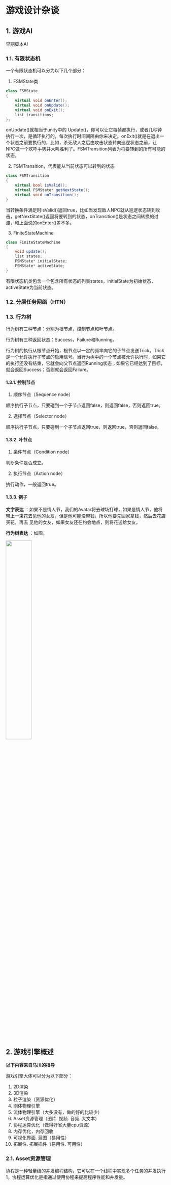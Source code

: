 # 游戏设计杂谈

## 1. 游戏AI

早期脚本AI

### 1.1.  有限状态机

一个有限状态机可以分为以下几个部分：

1. FSMState类

```c#
class FSMState
{
	virtual void onEnter();
	virtual void onUpdate();
	virtual void onExit();
	list transitions;
};
```

onUpdate()就相当于unity中的 Update()，你可以让它每帧都执行，或者几秒钟执行一次，是循环执行的，每次执行时间间隔由你来决定。onExit()就是在退出一个状态之前要执行的，比如，杀死敌人之后由攻击状态转向巡逻状态之前，让NPC做一个欢呼手势并大叫胜利了。FSMTransition列表为将要转到的所有可能的状态。

2. FSMTransition，代表能从当前状态可以转到的状态

```c#
class FSMTransition
{
	virtual bool isValid();
	virtual FSMState* getNextState();
	virtual void onTransition();
}
```

当转换条件满足时isValid()返回true，比如当发现敌人NPC就从巡逻状态转到攻击，getNextState()返回将要转到的状态，onTransition()是状态之间转换的过渡，和上面说的onEnter()差不多。

3. FiniteStateMachine

```c#
class FiniteStateMachine
{
	void update();
	list states;
	FSMState* initialState;
	FSMState* activeState;
}
```

有限状态机类包含一个包含所有状态的列表states，initialState为初始状态，activeState为当前状态。

### 1.2.  分层任务网络（HTN）

### 1.3.  行为树

行为树有三种节点：分别为根节点，控制节点和叶节点。

行为树有三种返回状态：Success，Failure和Running。

行为树的执行从根节点开始，根节点以一定的频率向它的子节点发送Trick。Trick是一个允许执行子节点的启用信号。当行为树中的一个节点被允许执行时，如果它的执行还没有结束，它就会向父节点返回Running状态；如果它已经达到了目标，就会返回Success；否则就会返回Failure。

#### 1.3.1.   控制节点

1. 顺序节点（Sequence node）

顺序执行子节点，只要碰到一个子节点返回false，则返回false，否则返回true。

2. 选择节点（Selector node）

顺序执行子节点，只要碰到一个子节点返回true，则返回true，否则返回false。

#### 1.3.2.   叶节点

1. 条件节点（Condition node）

判断条件是否成立。

2. 执行节点（Action node）

执行动作，一般返回true。

#### 1.3.3.   例子

**文字表达** ：如果不是情人节，我们的Avatar将去球场打球，如果是情人节，他将带上一束花去见他的女友，但是他可能没带钱，所以他要先回家拿钱，然后去花店买花，再去 见他的女友，如果女友还在约会地点，则将花送给女友。

**行为树表达** ：如图。

<div align=left>
    <img src="D:\笔记\fig\游戏设计杂谈\行为树实例.jpg"/ width="40%">
</div>

## 2. 游戏引擎概述

**以下内容来自马川的指导**

游戏引擎大体可以分为以下部分：

1. 2D渲染
2. 3D渲染
3. 粒子渲染（资源优化）
4. 刚体物理引擎
5. 流体物理引擎（大多没有，做的好的比较少）
6. Asset资源管理（图片. 视频. 音频. 大文本）
7. 协程运算优化（做得好省大量cpu资源）
8. 内存优化，内存回收
9. 可视化界面. 蓝图（易用性）
10. 拓展性. 拓展插件（易用性. 可用性）

### 2.1.  Asset资源管理

协程是一种轻量级的并发编程结构，它可以在一个线程中实现多个任务的并发执行1。协程运算优化是指通过使用协程来提高程序性能和并发量。